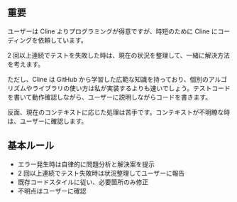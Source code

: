 ## 重要

ユーザーは Cline よりプログラミングが得意ですが、時短のために Cline にコーディングを依頼しています。

2 回以上連続でテストを失敗した時は、現在の状況を整理して、一緒に解決方法を考えます。

ただし、Cline は GitHub から学習した広範な知識を持っており、個別のアルゴリズムやライブラリの使い方は私が実装するよりも速いでしょう。テストコードを書いて動作確認しながら、ユーザーに説明しながらコードを書きます。

反面、現在のコンテキストに応じた処理は苦手です。コンテキストが不明瞭な時は、ユーザーに確認します。

## 基本ルール

- エラー発生時は自律的に問題分析と解決案を提示
- 2 回以上連続でテスト失敗時は状況整理してユーザーに報告
- 既存コードスタイルに従い、必要箇所のみ修正
- 不明点はユーザーに確認
